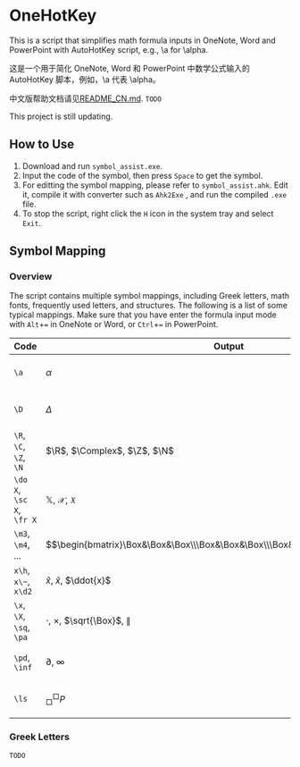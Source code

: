 # OneHotKey

This is a script that simplifies math formula inputs in OneNote, Word and PowerPoint with AutoHotKey script, e.g., \a for \alpha.

这是一个用于简化 OneNote, Word 和 PowerPoint 中数学公式输入的 AutoHotKey 脚本，例如，\a 代表 \alpha。

中文版帮助文档请见[README_CN.md](README_CN.md). `TODO`

This project is still updating.

## How to Use

1. Download and run `symbol_assist.exe`.
2. Input the code of the symbol, then press `Space` to get the symbol.
3. For editting the symbol mapping, please refer to `symbol_assist.ahk`. Edit it, compile it with converter such as `Ahk2Exe` , and run the compiled `.exe` file.
4. To stop the script, right click the `H` icon in the system tray and select `Exit`.

## Symbol Mapping

### Overview

The script contains multiple symbol mappings, including Greek letters, math fonts, frequently used letters, and structures. The following is a list of some typical mappings. Make sure that you have enter the formula input mode with `Alt`+`=` in OneNote or Word, or `Ctrl`+`=` in PowerPoint.

|Code|Output|Category|Source|
|----|------|----|---|
|`\a`|$\alpha$|lowercase Greek letters|`\alpha `|
|`\D`|$\Delta$|uppercase Greek letters|`\Delta `|
|`\R`, `\C`, `\Z`, `\N`|$\R$, $\Complex$, $\Z$, $\N$|frequently used letters|`\doubleR`, ...|
|`\do X`, `\sc X`, `\fr X`|$\mathbb{X}$, $\mathcal{X}$, $\mathfrak{X}$|fancy letter forms|`\doubleX `, `\scriptX `, `\frakturX `|
|`\m3`, `\m4`, ...|$$\begin{bmatrix}\Box&\Box&\Box\\\Box&\Box&\Box\\\Box&\Box&\Box\\\end{bmatrix}$$|empty matrix|`\matrix(@@&&) `, ...|
|`x\h`, `x\~`, `x\d2`|$\hat{x}$, $\tilde{x}$, $\ddot{x}$|modifiers|`\hat  `, `\tilde  `, `\ddot  `|
|`\x`, `\X`, `\sq`, `\pa`|$\cdot$, $\times$, $\sqrt{\Box}$, $\parallel$|operators|`\cdot `, `\times`, `\sqrt  `, `\parallel `|
|`\pd`, `\inf`|$\partial$, $\infty$|frequently used symbols|`\partial `, `\infty `|
|`\ls`|$^\Box_\Box P$|left super-and-lowerscript|`^_ P `|

### Greek Letters

`TODO`